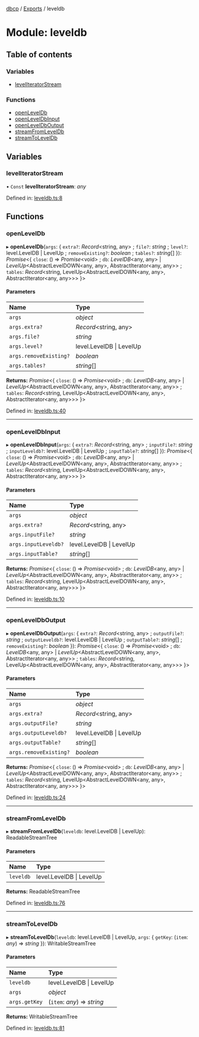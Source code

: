 [dbcp](../README.md) / [Exports](../modules.md) / leveldb

# Module: leveldb

## Table of contents

### Variables

- [levelIteratorStream](leveldb.md#leveliteratorstream)

### Functions

- [openLevelDb](leveldb.md#openleveldb)
- [openLevelDbInput](leveldb.md#openleveldbinput)
- [openLevelDbOutput](leveldb.md#openleveldboutput)
- [streamFromLevelDb](leveldb.md#streamfromleveldb)
- [streamToLevelDb](leveldb.md#streamtoleveldb)

## Variables

### levelIteratorStream

• `Const` **levelIteratorStream**: *any*

Defined in: [leveldb.ts:8](https://github.com/wholebuzz/dbcp/blob/master/src/leveldb.ts#L8)

## Functions

### openLevelDb

▸ **openLevelDb**(`args`: { `extra?`: *Record*<string, any\> ; `file?`: *string* ; `level?`: level.LevelDB \| LevelUp ; `removeExisting?`: *boolean* ; `tables?`: *string*[]  }): *Promise*<{ `close`: () => *Promise*<void\> ; `db`: *LevelDB*<any, any\> \| *LevelUp*<AbstractLevelDOWN<any, any\>, AbstractIterator<any, any\>\> ; `tables`: *Record*<string, LevelUp<AbstractLevelDOWN<any, any\>, AbstractIterator<any, any\>\>\>  }\>

#### Parameters

| Name | Type |
| :------ | :------ |
| `args` | *object* |
| `args.extra?` | *Record*<string, any\> |
| `args.file?` | *string* |
| `args.level?` | level.LevelDB \| LevelUp |
| `args.removeExisting?` | *boolean* |
| `args.tables?` | *string*[] |

**Returns:** *Promise*<{ `close`: () => *Promise*<void\> ; `db`: *LevelDB*<any, any\> \| *LevelUp*<AbstractLevelDOWN<any, any\>, AbstractIterator<any, any\>\> ; `tables`: *Record*<string, LevelUp<AbstractLevelDOWN<any, any\>, AbstractIterator<any, any\>\>\>  }\>

Defined in: [leveldb.ts:40](https://github.com/wholebuzz/dbcp/blob/master/src/leveldb.ts#L40)

___

### openLevelDbInput

▸ **openLevelDbInput**(`args`: { `extra?`: *Record*<string, any\> ; `inputFile?`: *string* ; `inputLeveldb?`: level.LevelDB \| LevelUp ; `inputTable?`: *string*[]  }): *Promise*<{ `close`: () => *Promise*<void\> ; `db`: *LevelDB*<any, any\> \| *LevelUp*<AbstractLevelDOWN<any, any\>, AbstractIterator<any, any\>\> ; `tables`: *Record*<string, LevelUp<AbstractLevelDOWN<any, any\>, AbstractIterator<any, any\>\>\>  }\>

#### Parameters

| Name | Type |
| :------ | :------ |
| `args` | *object* |
| `args.extra?` | *Record*<string, any\> |
| `args.inputFile?` | *string* |
| `args.inputLeveldb?` | level.LevelDB \| LevelUp |
| `args.inputTable?` | *string*[] |

**Returns:** *Promise*<{ `close`: () => *Promise*<void\> ; `db`: *LevelDB*<any, any\> \| *LevelUp*<AbstractLevelDOWN<any, any\>, AbstractIterator<any, any\>\> ; `tables`: *Record*<string, LevelUp<AbstractLevelDOWN<any, any\>, AbstractIterator<any, any\>\>\>  }\>

Defined in: [leveldb.ts:10](https://github.com/wholebuzz/dbcp/blob/master/src/leveldb.ts#L10)

___

### openLevelDbOutput

▸ **openLevelDbOutput**(`args`: { `extra?`: *Record*<string, any\> ; `outputFile?`: *string* ; `outputLeveldb?`: level.LevelDB \| LevelUp ; `outputTable?`: *string*[] ; `removeExisting?`: *boolean*  }): *Promise*<{ `close`: () => *Promise*<void\> ; `db`: *LevelDB*<any, any\> \| *LevelUp*<AbstractLevelDOWN<any, any\>, AbstractIterator<any, any\>\> ; `tables`: *Record*<string, LevelUp<AbstractLevelDOWN<any, any\>, AbstractIterator<any, any\>\>\>  }\>

#### Parameters

| Name | Type |
| :------ | :------ |
| `args` | *object* |
| `args.extra?` | *Record*<string, any\> |
| `args.outputFile?` | *string* |
| `args.outputLeveldb?` | level.LevelDB \| LevelUp |
| `args.outputTable?` | *string*[] |
| `args.removeExisting?` | *boolean* |

**Returns:** *Promise*<{ `close`: () => *Promise*<void\> ; `db`: *LevelDB*<any, any\> \| *LevelUp*<AbstractLevelDOWN<any, any\>, AbstractIterator<any, any\>\> ; `tables`: *Record*<string, LevelUp<AbstractLevelDOWN<any, any\>, AbstractIterator<any, any\>\>\>  }\>

Defined in: [leveldb.ts:24](https://github.com/wholebuzz/dbcp/blob/master/src/leveldb.ts#L24)

___

### streamFromLevelDb

▸ **streamFromLevelDb**(`leveldb`: level.LevelDB \| LevelUp): ReadableStreamTree

#### Parameters

| Name | Type |
| :------ | :------ |
| `leveldb` | level.LevelDB \| LevelUp |

**Returns:** ReadableStreamTree

Defined in: [leveldb.ts:76](https://github.com/wholebuzz/dbcp/blob/master/src/leveldb.ts#L76)

___

### streamToLevelDb

▸ **streamToLevelDb**(`leveldb`: level.LevelDB \| LevelUp, `args`: { `getKey`: (`item`: *any*) => *string*  }): WritableStreamTree

#### Parameters

| Name | Type |
| :------ | :------ |
| `leveldb` | level.LevelDB \| LevelUp |
| `args` | *object* |
| `args.getKey` | (`item`: *any*) => *string* |

**Returns:** WritableStreamTree

Defined in: [leveldb.ts:81](https://github.com/wholebuzz/dbcp/blob/master/src/leveldb.ts#L81)
